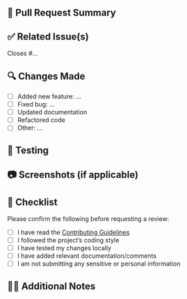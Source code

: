 ## 📌 Pull Request Summary

<!-- Provide a short summary explaining the purpose of this PR. What problem does it solve or feature does it add? -->

## ✅ Related Issue(s)

<!-- Link to any related issues, if applicable -->
Closes #...

## 🔍 Changes Made

- [ ] Added new feature: ...
- [ ] Fixed bug: ...
- [ ] Updated documentation
- [ ] Refactored code
- [ ] Other: ...

## 🧪 Testing

<!-- Describe how this PR was tested, and whether it passed any relevant tests or checks -->

## 📷 Screenshots (if applicable)

<!-- Attach screenshots or terminal output if the PR changes anything visual or interactive -->

## 📝 Checklist

Please confirm the following before requesting a review:

- [ ] I have read the [Contributing Guidelines](CONTRIBUTING.md)
- [ ] I followed the project’s coding style
- [ ] I have tested my changes locally
- [ ] I have added relevant documentation/comments
- [ ] I am not submitting any sensitive or personal information

## 🙋‍♂️ Additional Notes

<!-- Optional: Add anything else you want the reviewers to know -->
